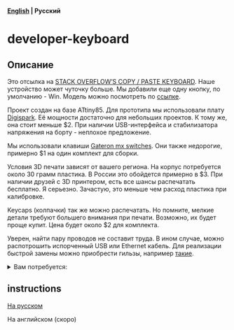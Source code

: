 **[English](./README.md) | Русский**

# developer-keyboard


## Описание

Это отсылка на [STACK OVERFLOW’S COPY / PASTE KEYBOARD](https://www.theverge.com/2022/5/4/23035377/stack-overflow-drop-the-key-v2-copy-paste-keyboard). Наше устройство может чуточку больше. Мы добавили еще одну кнопку, по умолчанию - Win. Модель можно посмотреть по [ссылке](https://a360.co/3Iui5j1).

Проект создан на базе ATtiny85. 
Для прототипа мы использовали плату [Digispark](https://www.aliexpress.com/item/2043055746.html). Её мощности достаточно для небольших проектов.
К тому же, она стоит меньше $2. При наличии USB-интерфейса и стабилизатора напряжения на борту - неплохое предложение.

Мы использовали клавиши [Gateron mx switches](https://www.aliexpress.com/item/32797603005.html). Они также недорогие, примерно $1 на один комплект для сборки. 

Условия 3D печати зависят от вашего региона. На корпус потребуется около 30 грамм пластика. В России это обойдется примерно в $3. При наличии друзей с 3D принтером, есть все шансы распечатать бесплатно. Я серьезно. Зачастую, это меньше чем расход пластика при калибровке.

Keycaps (колпачки) так же можно распечатать. Но помните, мелкие детали требуют большего внимания при печати. Возможно, их будет проще купит. Цена будет около $2 для комплекта.

Уверен, найти пару проводов не составит труда. В ином случае, можно распотрошить испорченный USB или Ethernet кабель. Для реализации быстрой замены можно приобрести гильзы, например [такие](https://www.aliexpress.com/item/32908826691.html).

<details>
<summary>Вам потребуется:</summary>

1. [Digispark](https://www.aliexpress.com/item/2043055746.html) или аналог
2. [Gateron mx switches](https://www.aliexpress.com/item/32797603005.html) (4 штуки) или аналог
3. примерно 1,5 — 2 метра сигнального провода
4. micro-USB кабель с возможностью передачи данных
5. паяльник и расходники к нему
6. доступ к 3D принтеру, или ищите сервисы 3D печати поблизости
7. возможно [keycaps](https://www.aliexpress.com/item/1005002548978701.html?spm=a2g0o.productlist.0.0.6b084839eLJFx6&algo_pvid=0bd41286-0e27-4708-9aeb-dff3b63414eb&algo_exp_id=0bd41286-0e27-4708-9aeb-dff3b63414eb-18&pdp_ext_f=%7B%22sku_id%22%3A%2212000021095622716%22%7D&pdp_npi=2%40dis%21SCR%21%21199.09%21%21%21%21%21%40210318b916548633743403176eefc4%2112000021095622716%21sea) (4 штуки), но я распечатал
8. Arduino Uno
9. и конечно же, ПК
</details>

## instructions

[На русском](https://github.com/syrovezhko/developer-keyboard/tree/software-ru)

На английском (скоро)

